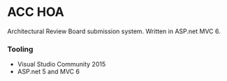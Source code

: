 # ACC HOA #

Architectural Review Board submission system. Written in ASP.net MVC 6.

### Tooling ###

* Visual Studio Community 2015
* ASP.net 5 and MVC 6